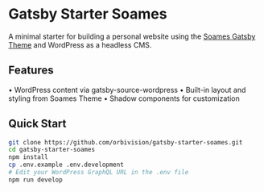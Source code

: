 # Gatsby Starter Soames

A minimal starter for building a personal website using the [Soames Gatsby Theme](https://github.com/orbivision/soames-gatsby-theme) and WordPress as a headless CMS.

## Features

• WordPress content via gatsby-source-wordpress
• Built-in layout and styling from Soames Theme
• Shadow components for customization

## Quick Start

```bash
git clone https://github.com/orbivision/gatsby-starter-soames.git
cd gatsby-starter-soames
npm install
cp .env.example .env.development
# Edit your WordPress GraphQL URL in the .env file
npm run develop
